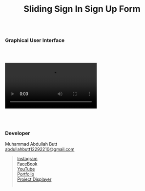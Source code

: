 <h1 align="center">
 Sliding Sign In Sign Up Form
</h1>


<br><br>
<!-- ................................................................................................................................. -->






### Graphical User Interface
<br>
<br>

  <video src="https://github.com/AbdullahButt2611/Page_Designs/assets/81871162/7123c6e4-2268-44d2-bf8a-086666b34209"></video>





<br><br>
<!-- ................................................................................................................................. -->





### Developer

Muhammad Abdullah Butt <br>
abdullahbutt12292210@gmail.com <br>
> [Instagram](https://www.instagram.com/abdullah.butt.22/)<br>
> [FaceBook](https://www.facebook.com/profile.php?id=100076291614529)<br>
> [YouTube](https://www.youtube.com/channel/UCnuOFQyMywg-KuoN-lmav1Q)<br>
> [Portfolio](https://rebrand.ly/MuhammadAbdullahButt_MABCORP)<br>
> [Project Displayer]( https://rebrand.ly/ProjectDisplayer_MABCORP)
<br><br>
<!-- ................................................................................................................................. -->






